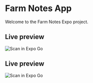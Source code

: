 # Farm Notes App

Welcome to the Farm Notes Expo project.

## Live preview

![Scan in Expo Go](https://qr.expo.dev/eas-update?projectId=6811dcaf-2195-4a0e-ba6b-b561e60da885&channel=main)

<!-- EXPO_QR_START -->
## Live preview

![Scan in Expo Go](https://qr.expo.dev/eas-update?projectId=6811dcaf-2195-4a0e-ba6b-b561e60da885&channel=main)
<!-- EXPO_QR_END -->
